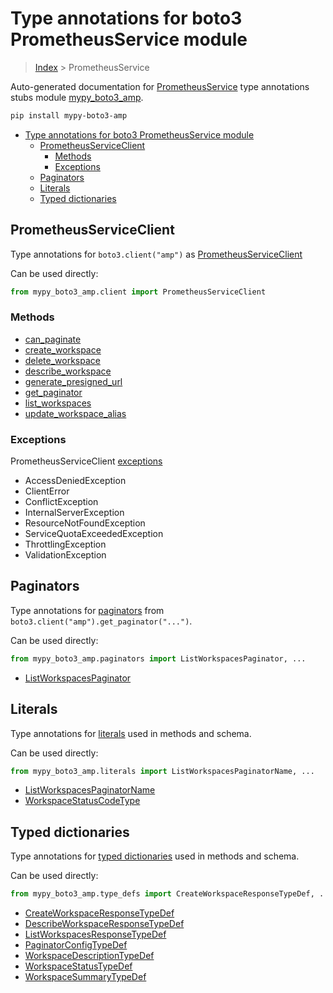 # Type annotations for boto3 PrometheusService module

> [Index](..) > PrometheusService

Auto-generated documentation for
[PrometheusService](https://boto3.amazonaws.com/v1/documentation/api/1.17.77/reference/services/amp.html#PrometheusService)
type annotations stubs module
[mypy_boto3_amp](https://pypi.org/project/mypy-boto3-amp/).

```bash
pip install mypy-boto3-amp
```

- [Type annotations for boto3 PrometheusService module](#type-annotations-for-boto3-prometheusservice-module)
  - [PrometheusServiceClient](#prometheusserviceclient)
    - [Methods](#methods)
    - [Exceptions](#exceptions)
  - [Paginators](#paginators)
  - [Literals](#literals)
  - [Typed dictionaries](#typed-dictionaries)

## PrometheusServiceClient

Type annotations for `boto3.client("amp")` as
[PrometheusServiceClient](./client.md)

Can be used directly:

```python
from mypy_boto3_amp.client import PrometheusServiceClient
```

### Methods

- [can_paginate](./client.md#can_paginate)
- [create_workspace](./client.md#create_workspace)
- [delete_workspace](./client.md#delete_workspace)
- [describe_workspace](./client.md#describe_workspace)
- [generate_presigned_url](./client.md#generate_presigned_url)
- [get_paginator](./client.md#get_paginator)
- [list_workspaces](./client.md#list_workspaces)
- [update_workspace_alias](./client.md#update_workspace_alias)

### Exceptions

PrometheusServiceClient [exceptions](./client.md#exceptions)

- AccessDeniedException
- ClientError
- ConflictException
- InternalServerException
- ResourceNotFoundException
- ServiceQuotaExceededException
- ThrottlingException
- ValidationException

## Paginators

Type annotations for [paginators](./paginators.md) from
`boto3.client("amp").get_paginator("...")`.

Can be used directly:

```python
from mypy_boto3_amp.paginators import ListWorkspacesPaginator, ...
```

- [ListWorkspacesPaginator](./paginators.md#listworkspacespaginator)

## Literals

Type annotations for [literals](./literals.md) used in methods and schema.

Can be used directly:

```python
from mypy_boto3_amp.literals import ListWorkspacesPaginatorName, ...
```

- [ListWorkspacesPaginatorName](./literals.md#listworkspacespaginatorname)
- [WorkspaceStatusCodeType](./literals.md#workspacestatuscodetype)

## Typed dictionaries

Type annotations for [typed dictionaries](./type_defs.md) used in methods and
schema.

Can be used directly:

```python
from mypy_boto3_amp.type_defs import CreateWorkspaceResponseTypeDef, ...
```

- [CreateWorkspaceResponseTypeDef](./type_defs.md#createworkspaceresponsetypedef)
- [DescribeWorkspaceResponseTypeDef](./type_defs.md#describeworkspaceresponsetypedef)
- [ListWorkspacesResponseTypeDef](./type_defs.md#listworkspacesresponsetypedef)
- [PaginatorConfigTypeDef](./type_defs.md#paginatorconfigtypedef)
- [WorkspaceDescriptionTypeDef](./type_defs.md#workspacedescriptiontypedef)
- [WorkspaceStatusTypeDef](./type_defs.md#workspacestatustypedef)
- [WorkspaceSummaryTypeDef](./type_defs.md#workspacesummarytypedef)
